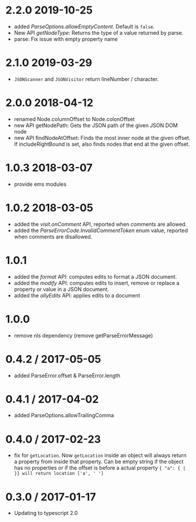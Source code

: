 2.2.0 2019-10-25
==================
 * added *ParseOptions.allowEmptyContent*. Default is `false`.
 * New API *getNodeType*: Returns the type of a value returned by parse.
 * parse: Fix issue with empty property name

2.1.0 2019-03-29
==================
 * `JSONScanner` and `JSONVisitor` return lineNumber / character.

2.0.0 2018-04-12
==================
  * renamed Node.columnOffset to Node.colonOffset
  * new API getNodePath: Gets the JSON path of the given JSON DOM node
  * new API findNodeAtOffset: Finds the most inner node at the given offset. If includeRightBound is set, also finds nodes that end at the given offset.

1.0.3 2018-03-07
==================
  * provide ems modules

1.0.2 2018-03-05
==================
  * added the *visit.onComment* API, reported when comments are allowed.
  * added the *ParseErrorCode.InvalidCommentToken* enum value, reported when comments are disallowed.

1.0.1
==================
  * added the *format* API: computes edits to format a JSON document.
  * added the *modify* API: computes edits to insert, remove or replace a property or value in a JSON document.
  * added the *allyEdits* API: applies edits to a document

1.0.0
==================
 * remove nls dependency (remove getParseErrorMessage)

0.4.2 / 2017-05-05
==================
 * added ParseError.offset & ParseError.length

0.4.1 / 2017-04-02
==================
 * added ParseOptions.allowTrailingComma

0.4.0 / 2017-02-23
==================
  * fix for `getLocation`. Now `getLocation` inside an object will always return a property from inside that property. Can be empty string if the object has no properties or if the offset is before a actual property  `{ "a": { | }} will return location ['a', ' ']`

0.3.0 / 2017-01-17
==================
  * Updating to typescript 2.0
